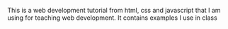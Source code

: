 This is a web development tutorial from html, css and javascript that I am using for teaching web development. It contains examples I use in class
